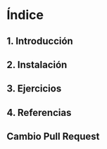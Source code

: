 # Índice
## 1. Introducción
## 2. Instalación
## 3. Ejercicios
## 4. Referencias
## Cambio Pull Request
